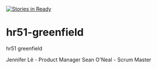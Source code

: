 [![Stories in Ready](https://badge.waffle.io/BrilliantBroccoli/hr51-greenfield.png?label=ready&title=Ready)](https://waffle.io/BrilliantBroccoli/hr51-greenfield)
# hr51-greenfield
hr51 greenfield

Jennifer Lê - Product Manager
Sean O'Neal - Scrum Master
